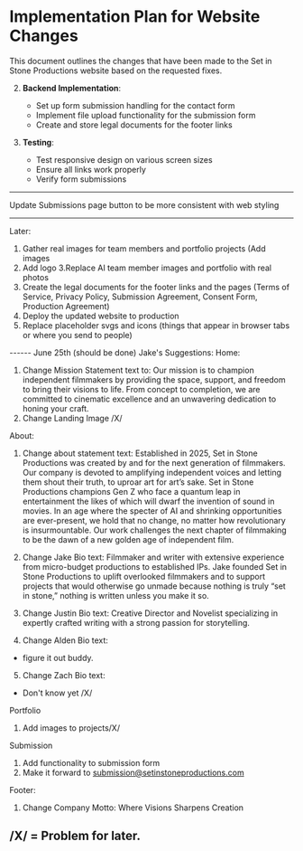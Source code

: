 # Implementation Plan for Website Changes

This document outlines the changes that have been made to the Set in Stone Productions website based on the requested fixes.


2. **Backend Implementation**:
   - Set up form submission handling for the contact form
   - Implement file upload functionality for the submission form
   - Create and store legal documents for the footer links

3. **Testing**:
   - Test responsive design on various screen sizes
   - Ensure all links work properly
   - Verify form submissions
----

Update Submissions page button to be more consistent with web styling 


------
Later:  
1. Gather real images for team members and portfolio projects (Add images
2. Add logo
3.Replace AI team member images and portfolio with real photos
4. Create the legal documents for the footer links and the pages (Terms of Service, Privacy Policy, Submission Agreement, Consent Form, Production Agreement)
5. Deploy the updated website to production
6. Replace placeholder svgs and icons (things that appear in browser tabs or where you send to people) 




------ June 25th (should be done)
Jake's Suggestions:
Home:
1. Change Mission Statement text to:
Our mission is to champion independent filmmakers by providing the space, support, and freedom to bring their visions to life. From concept to completion, we are committed to cinematic excellence and an unwavering dedication to honing your craft.  
2. Change Landing Image /X/

About:
1. Change about statement text:
Established in 2025, Set in Stone Productions was created by and for the next generation of filmmakers. Our company is devoted to amplifying independent voices and letting them shout their truth, to uproar art for art’s sake. Set in Stone Productions champions Gen Z who face a quantum leap in entertainment the likes of which will dwarf the invention of sound in movies. In an age where the specter of AI and shrinking opportunities are ever-present, we hold that no change, no matter how revolutionary is insurmountable. Our work challenges the next chapter of filmmaking to be the dawn of a new golden age of independent film.

2. Change Jake Bio text:
Filmmaker and writer with extensive experience from micro-budget productions to established IPs. Jake founded Set in Stone Productions to uplift overlooked filmmakers and to support projects that would otherwise go unmade because nothing is truly “set in stone,” nothing is written unless you make it so.

3. Change Justin Bio text:
Creative Director and Novelist specializing in expertly crafted writing with a strong passion for storytelling. 

4. Change Alden Bio text:
- figure it out buddy.

5. Change Zach Bio text:
- Don't know yet /X/

Portfolio  
1. Add images to projects/X/

Submission
1. Add functionality to submission form
2. Make it forward to submission@setinstoneproductions.com 

Footer:
1. Change Company Motto:
   Where Visions Sharpens Creation

/X/ = Problem for later. 
---
